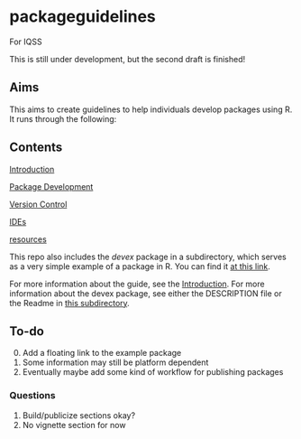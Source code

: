 # packageguidelines
For IQSS

This is still under development, but the second draft is finished!

## Aims

This aims to create guidelines to help individuals develop packages using R. It runs through the following:

## Contents

[Introduction](amspector100.github.io/packageguidelines/)

[Package Development](amspector100.github.io/packageguidelines/package-development.html)

[Version Control](amspector100.github.io/packageguidelines/version-control.html)

[IDEs](amspector100.github.io/packageguidelines/a-note-on-ides.html)

[resources](amspector100.github.io/packageguidelines/resources.html)

This repo also includes the *devex* package in a subdirectory, which serves as a very simple example of a package in R. You can find it [at this link](https://github.com/amspector100/packageguidelines/tree/master/devex). 

For more information about the guide, see the [Introduction](./index.Rmd). For more information about the devex package, see either the DESCRIPTION file or the Readme in [this subdirectory](https://github.com/amspector100/packageguidelines/tree/master/devex). 

## To-do

0. Add a floating link to the example package
1. Some information may still be platform  dependent
2. Eventually maybe add some kind of workflow for publishing packages

### Questions

1. Build/publicize sections okay?
2. No vignette section for now
